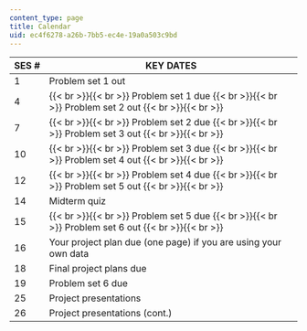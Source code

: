 ```yaml
---
content_type: page
title: Calendar
uid: ec4f6278-a26b-7bb5-ec4e-19a0a503c9bd
---
```


| SES # | KEY DATES |
| --- | --- |
| 1 | Problem set 1 out |
| 4 |  {{< br >}}{{< br >}} Problem set 1 due {{< br >}}{{< br >}} Problem set 2 out {{< br >}}{{< br >}}  |
| 7 |  {{< br >}}{{< br >}} Problem set 2 due {{< br >}}{{< br >}} Problem set 3 out {{< br >}}{{< br >}}  |
| 10 |  {{< br >}}{{< br >}} Problem set 3 due {{< br >}}{{< br >}} Problem set 4 out {{< br >}}{{< br >}}  |
| 12 |  {{< br >}}{{< br >}} Problem set 4 due {{< br >}}{{< br >}} Problem set 5 out {{< br >}}{{< br >}}  |
| 14 | Midterm quiz |
| 15 |  {{< br >}}{{< br >}} Problem set 5 due {{< br >}}{{< br >}} Problem set 6 out {{< br >}}{{< br >}}  |
| 16 | Your project plan due (one page) if you are using your own data |
| 18 | Final project plans due |
| 19 | Problem set 6 due |
| 25 | Project presentations |
| 26 | Project presentations (cont.)